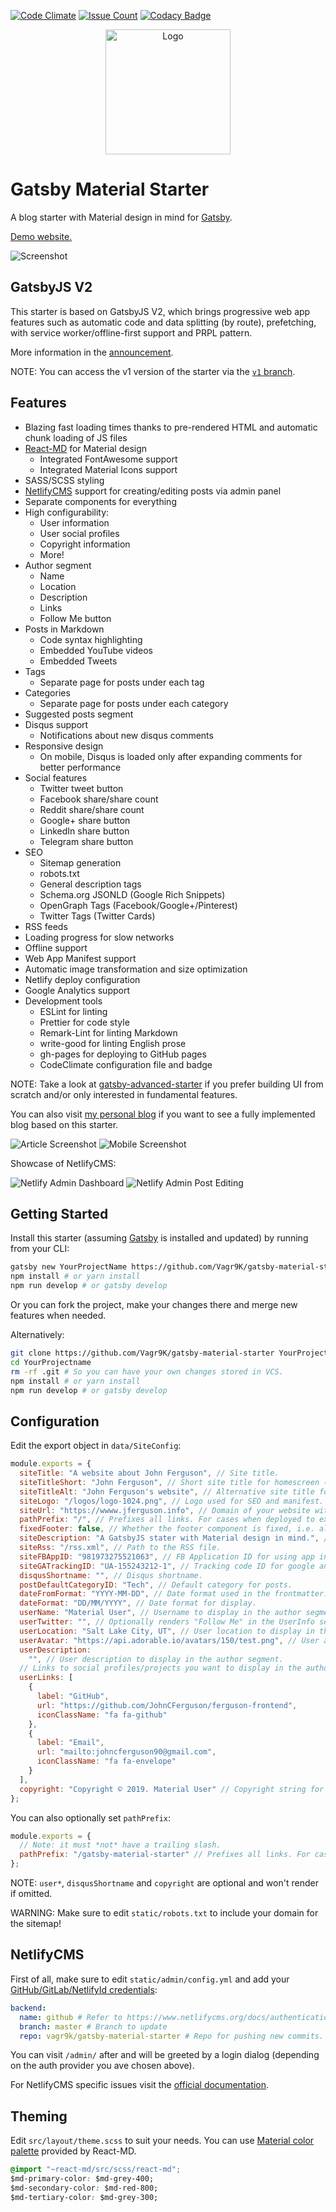 [![Code Climate](https://codeclimate.com/github/Vagr9K/gatsby-material-starter/badges/gpa.svg)](https://codeclimate.com/github/Vagr9K/gatsby-material-starter)
[![Issue Count](https://codeclimate.com/github/Vagr9K/gatsby-material-starter/badges/issue_count.svg)](https://codeclimate.com/github/Vagr9K/gatsby-material-starter)
[![Codacy Badge](https://api.codacy.com/project/badge/Grade/990fb54ea8094f2aa0ed77f14e859820)](https://www.codacy.com/app/Vagr9K/gatsby-material-starter?utm_source=github.com&utm_medium=referral&utm_content=Vagr9K/gatsby-material-starter&utm_campaign=Badge_Grade)

<div align="center">
    <img src="docs/logo.png" alt="Logo" width='200px' height='200px'/>
</div>

# Gatsby Material Starter

A blog starter with Material design in mind for [Gatsby](https://github.com/gatsbyjs/gatsby/).

[Demo website.](https://vagr9k.github.io/gatsby-material-starter/)

![Screenshot](docs/screenshot.png)

## GatsbyJS V2

This starter is based on GatsbyJS V2, which brings progressive web app features such as automatic code and data splitting (by route), prefetching, with service worker/offline-first support and PRPL pattern.

More information in the [announcement](https://www.gatsbyjs.org/blog/2018-09-17-gatsby-v2/).

NOTE: You can access the v1 version of the starter via the [`v1` branch](https://github.com/Vagr9K/gatsby-material-starter/tree/v1).

## Features

- Blazing fast loading times thanks to pre-rendered HTML and automatic chunk loading of JS files
- [React-MD](https://github.com/mlaursen/react-md) for Material design
  - Integrated FontAwesome support
  - Integrated Material Icons support
- SASS/SCSS styling
- [NetlifyCMS](https://www.netlifycms.org/docs/intro/) support for creating/editing posts via admin panel
- Separate components for everything
- High configurability:
  - User information
  - User social profiles
  - Copyright information
  - More!
- Author segment
  - Name
  - Location
  - Description
  - Links
  - Follow Me button
- Posts in Markdown
  - Code syntax highlighting
  - Embedded YouTube videos
  - Embedded Tweets
- Tags
  - Separate page for posts under each tag
- Categories
  - Separate page for posts under each category
- Suggested posts segment
- Disqus support
  - Notifications about new disqus comments
- Responsive design
  - On mobile, Disqus is loaded only after expanding comments for better performance
- Social features
  - Twitter tweet button
  - Facebook share/share count
  - Reddit share/share count
  - Google+ share button
  - LinkedIn share button
  - Telegram share button
- SEO
  - Sitemap generation
  - robots.txt
  - General description tags
  - Schema.org JSONLD (Google Rich Snippets)
  - OpenGraph Tags (Facebook/Google+/Pinterest)
  - Twitter Tags (Twitter Cards)
- RSS feeds
- Loading progress for slow networks
- Offline support
- Web App Manifest support
- Automatic image transformation and size optimization
- Netlify deploy configuration
- Google Analytics support
- Development tools
  - ESLint for linting
  - Prettier for code style
  - Remark-Lint for linting Markdown
  - write-good for linting English prose
  - gh-pages for deploying to GitHub pages
  - CodeClimate configuration file and badge

NOTE: Take a look at [gatsby-advanced-starter](https://github.com/Vagr9K/gatsby-advanced-starter) if you prefer building UI from scratch and/or only interested in fundamental features.

You can also visit [my personal blog](https://vagr9k.me) if you want to see a fully implemented blog based on this starter.

![Article Screenshot](docs/screenshot-article.png)
![Mobile Screenshot](docs/screenshot-mobile.png)

Showcase of NetlifyCMS:

![Netlify Admin Dashboard](docs/netlifyadmin-main.png)
![Netlify Admin Post Editing](docs/netlifyadmin-edit.png)

## Getting Started

Install this starter (assuming [Gatsby](https://github.com/gatsbyjs/gatsby/) is installed and updated) by running from your CLI:

```sh
gatsby new YourProjectName https://github.com/Vagr9K/gatsby-material-starter
npm install # or yarn install
npm run develop # or gatsby develop
```

Or you can fork the project, make your changes there and merge new features when needed.

Alternatively:

```sh
git clone https://github.com/Vagr9K/gatsby-material-starter YourProjectName # Clone the project
cd YourProjectname
rm -rf .git # So you can have your own changes stored in VCS.
npm install # or yarn install
npm run develop # or gatsby develop
```

## Configuration

Edit the export object in `data/SiteConfig`:

```js
module.exports = {
  siteTitle: "A website about John Ferguson", // Site title.
  siteTitleShort: "John Ferguson", // Short site title for homescreen (PWA). Preferably should be under 12 characters to prevent truncation.
  siteTitleAlt: "John Ferguson's website", // Alternative site title for SEO.
  siteLogo: "/logos/logo-1024.png", // Logo used for SEO and manifest.
  siteUrl: "https://wwww.jferguson.info", // Domain of your website without pathPrefix.
  pathPrefix: "/", // Prefixes all links. For cases when deployed to example.github.io/gatsby-material-starter/.
  fixedFooter: false, // Whether the footer component is fixed, i.e. always visible
  siteDescription: "A GatsbyJS stater with Material design in mind.", // Website description used for RSS feeds/meta description tag.
  siteRss: "/rss.xml", // Path to the RSS file.
  siteFBAppID: "981973275521063", // FB Application ID for using app insights
  siteGATrackingID: "UA-155243212-1", // Tracking code ID for google analytics.
  disqusShortname: "", // Disqus shortname.
  postDefaultCategoryID: "Tech", // Default category for posts.
  dateFromFormat: "YYYY-MM-DD", // Date format used in the frontmatter.
  dateFormat: "DD/MM/YYYY", // Date format for display.
  userName: "Material User", // Username to display in the author segment.
  userTwitter: "", // Optionally renders "Follow Me" in the UserInfo segment.
  userLocation: "Salt Lake City, UT", // User location to display in the author segment.
  userAvatar: "https://api.adorable.io/avatars/150/test.png", // User avatar to display in the author segment.
  userDescription:
    "", // User description to display in the author segment.
  // Links to social profiles/projects you want to display in the author segment/navigation bar.
  userLinks: [
    {
      label: "GitHub",
      url: "https://github.com/JohnCFerguson/ferguson-frontend",
      iconClassName: "fa fa-github"
    },
    {
      label: "Email",
      url: "mailto:johncferguson90@gmail.com",
      iconClassName: "fa fa-envelope"
    }
  ],
  copyright: "Copyright © 2019. Material User" // Copyright string for the footer of the website and RSS feed.
};
```

You can also optionally set `pathPrefix`:

```js
module.exports = {
  // Note: it must *not* have a trailing slash.
  pathPrefix: "/gatsby-material-starter" // Prefixes all links. For cases when deployed to example.github.io/gatsby-material-starter/.
};
```

NOTE: `user*`, `disqusShortname` and `copyright` are optional and won't render if omitted.

WARNING: Make sure to edit `static/robots.txt` to include your domain for the sitemap!

## NetlifyCMS

First of all, make sure to edit `static/admin/config.yml` and add your [GitHub/GitLab/NetlifyId credentials](https://www.netlifycms.org/docs/authentication-backends/):

```yml
backend:
  name: github # Refer to https://www.netlifycms.org/docs/authentication-backends/ for auth backend list and instructions
  branch: master # Branch to update
  repo: vagr9k/gatsby-material-starter # Repo for pushing new commits. Make sure to replace with your repo!
```

You can visit `/admin/` after and will be greeted by a login dialog (depending on the auth provider you ave chosen above).

For NetlifyCMS specific issues visit the [official documentation](https://www.netlifycms.org/docs/intro/).

## Theming

Edit `src/layout/theme.scss` to suit your needs.
You can use [Material color palette](https://react-md.mlaursen.com/customization/colors) provided by React-MD.

```css
@import "~react-md/src/scss/react-md";
$md-primary-color: $md-grey-400;
$md-secondary-color: $md-red-800;
$md-tertiary-color: $md-grey-300;
```
